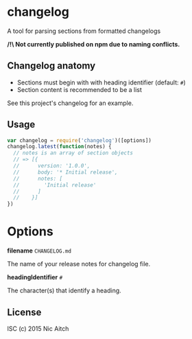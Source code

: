 # changelog

A tool for parsing sections from formatted changelogs

**/!\ Not currently published on npm due to naming conflicts.**

## Changelog anatomy

* Sections must begin with with heading identifier (default: `#`)
* Section content is recommended to be a list

See this project's changelog for an example.

## Usage

```javascript
var changelog = require('changelog')([options])
changelog.latest(function(notes) {
  // notes is an array of section objects
  // => [{
  //      version: '1.0.0',
  //      body: '* Initial release',
  //      notes: [
  //        'Initial release'
  //      ]
  //    }]
})
```

# Options

**filename** `CHANGELOG.md`

The name of your release notes for changelog file.

**headingIdentifier** `#`

The character(s) that identify a heading.

## License

ISC (c) 2015 Nic Aitch
